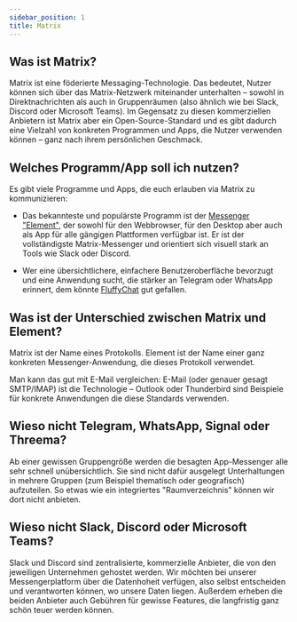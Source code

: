 ```yaml
---
sidebar_position: 1
title: Matrix
---
```


## Was ist Matrix?

Matrix ist eine föderierte Messaging-Technologie. Das bedeutet, Nutzer können sich über das Matrix-Netzwerk miteinander unterhalten – sowohl in Direktnachrichten als auch in Gruppenräumen (also ähnlich wie bei Slack, Discord oder Microsoft Teams). Im Gegensatz zu diesen kommerziellen Anbietern ist Matrix aber ein Open-Source-Standard und es gibt dadurch eine Vielzahl von konkreten Programmen und Apps, die Nutzer verwenden können – ganz nach ihrem persönlichen Geschmack.


## Welches Programm/App soll ich nutzen?

Es gibt viele Programme und Apps, die euch erlauben via Matrix zu kommunizieren:

- Das bekannteste und populärste Programm ist der [Messenger "Element"](https://element.io/), der sowohl für den Webbrowser, für den Desktop aber auch als App für alle gängigen Plattformen verfügbar ist. Er ist der vollständigste Matrix-Messenger und orientiert sich visuell stark an Tools wie Slack oder Discord.

- Wer eine übersichtlichere, einfachere Benutzeroberfläche bevorzugt und eine Anwendung sucht, die stärker an Telegram oder WhatsApp erinnert, dem könnte [FluffyChat](https://fluffychat.im/) gut gefallen.

## Was ist der Unterschied zwischen Matrix und Element?

Matrix ist der Name eines Protokolls. Element ist der Name einer ganz konkreten Messenger-Anwendung, die dieses Protokoll verwendet. 

Man kann das gut mit E-Mail vergleichen: E-Mail (oder genauer gesagt SMTP/IMAP) ist die Technologie – Outlook oder Thunderbird sind Beispiele für konkrete Anwendungen die diese Standards verwenden.

## Wieso nicht Telegram, WhatsApp, Signal oder Threema?

Ab einer gewissen Gruppengröße werden die besagten App-Messenger alle sehr schnell unübersichtlich. Sie sind nicht dafür ausgelegt Unterhaltungen in mehrere Gruppen (zum Beispiel thematisch oder geografisch) aufzuteilen. So etwas wie ein integriertes "Raumverzeichnis" können wir dort nicht anbieten.

## Wieso nicht Slack, Discord oder Microsoft Teams?

Slack und Discord sind zentralisierte, kommerzielle Anbieter, die von den jeweiligen Unternehmen gehostet werden. Wir möchten bei unserer Messengerplatform über die Datenhoheit verfügen, also selbst entscheiden und verantworten können, wo unsere Daten liegen. Außerdem erheben die beiden Anbieter auch Gebühren für gewisse Features, die langfristig ganz schön teuer werden können.